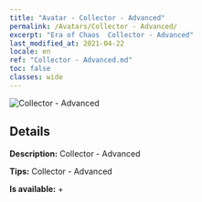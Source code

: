 ```yaml
---
title: "Avatar - Collector - Advanced"
permalink: /Avatars/Collector - Advanced/
excerpt: "Era of Chaos  Collector - Advanced"
last_modified_at: 2021-04-22
locale: en
ref: "Collector - Advanced.md"
toc: false
classes: wide
---
```

 ![Collector - Advanced](/images/a/avatarFrame_72.png)

## Details

 **Description:** Collector - Advanced 

 **Tips:** Collector - Advanced 

 **Is available:**  + 

